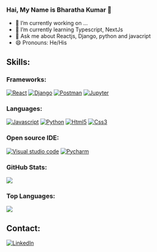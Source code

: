 ### Hai, My Name is Bharatha Kumar 👋

- 🔭 I’m currently working on ...
- 🌱 I’m currently learning Typescript, NextJs
- 💬 Ask me about Reactjs, Django, python and javacript
- 😄 Pronouns: He/His

## Skills:
### Frameworks:
  [![React][react-image]][react-url] [![Django][django-image]][django-url] [![Postman][postman-image]][postman-url] [![Jupyter][jupyter-image]][jupyter-url]
  
### Languages:
  [![Javascript][javascript-image]][javascript-url] [![Python][python-image]][python-url] [![Html5][Html5-image]][Html5-url] [![Css3][css3-image]][css3-url]

### Open source IDE:
  [![Visual studio code][vsc-image]][vsc-url] [![Pycharm][pycharm-image]][pycharm-url]

### GitHub Stats:
<img src="https://github-readme-stats.vercel.app/api?username=bharath2408&&show_icons=true&title_color=ffffff&icon_color=bb2acf&text_color=daf7dc&bg_color=191919&count_private=true&)">

### Top Languages:
<img src="https://github-readme-stats.vercel.app/api/top-langs/?username=bharath2408&show_icons=true&title_color=ffffff&icon_color=bb2acf&text_color=daf7dc&bg_color=191919">

## Contact:
  [![LinkedIn][linkedin-image]][linkedin-url]

<!-- Markdown link & img dfn's -->
[react-image]: https://img.shields.io/badge/React-20232A?style=for-the-badge&logo=react&logoColor=61DAFB
[react-url]: https://reactjs.org/
[javascript-image]: https://img.shields.io/badge/JavaScript-F7DF1E?style=for-the-badge&logo=javascript&logoColor=black
[javascript-url]: https://www.javascript.com/
[python-image]: https://img.shields.io/badge/Python-14354C?style=for-the-badge&logo=python&logoColor=white
[python-url]: https://www.python.org/
[django-image]: https://img.shields.io/badge/Django-092E20?style=for-the-badge&logo=django&logoColor=white
[django-url]: https://www.djangoproject.com/
[postman-image]: https://img.shields.io/badge/Postman-FF6C37?style=for-the-badge&logo=Postman&logoColor=white
[postman-url]: https://www.postman.com/
[jupyter-image]:https://img.shields.io/badge/Jupyter-F37626.svg?&style=for-the-badge&logo=Jupyter&logoColor=white
[jupyter-url]: https://jupyter.org/
[Html5-image]:https://img.shields.io/badge/HTML5-E34F26?style=for-the-badge&logo=html5&logoColor=white
[Html5-url]: https://en.wikipedia.org/wiki/HTML5
[css3-image]: https://img.shields.io/badge/CSS3-1572B6?style=for-the-badge&logo=css3&logoColor=white
[css3-url]: https://www.tutorialspoint.com/css/css3_tutorial.htm
[vsc-image]: https://img.shields.io/badge/Visual_Studio_Code-0078D4?style=for-the-badge&logo=visual%20studio%20code&logoColor=white
[vsc-url]: https://code.visualstudio.com/download
[pycharm-image]: https://img.shields.io/badge/PyCharm-000000.svg?&style=for-the-badge&logo=PyCharm&logoColor=white
[pycharm-url]: https://www.jetbrains.com/pycharm/
[linkedin-image]: https://img.shields.io/badge/LinkedIn-0077B5?style=for-the-badge&logo=linkedin&logoColor=white
[linkedin-url]: https://in.linkedin.com/in/bharatha-kumar-bbb93b146?trk=author_mini-profile_title
